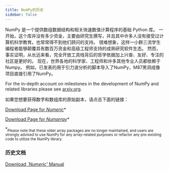 ```yaml
---
title: NumPy的历史
sidebar: false
---
```


NumPy 是一个提供数组数据结构和相关快速数值计算程序的基础 Python 库。 一开始，这个库并没有多少资金，主要由研究生撰写，并且其中许多人没有接受过计算机科学教育。也常常得不到他们顾问的支持。 很难想象，这样一小群三流学生编程者能够颠覆具有数百万资金和高级工程师支持的成熟研究软件生态。 然而，事实证明，从长远来看，完全开放工具栈背后的哲学依据加上兴奋、友好、专注的社区是更好的。  现在，世界各地的科学家、工程师和许多其他专业人员都依赖于Numpy。 例如，已发表的用于引力波分析的脚本导入了NumPy，M87黑洞成像项目直接引用了NumPy。

For the in-depth account on milestones in the development of NumPy and related libraries please see [arxiv.org](https://arxiv.org/abs/1907.10121).

如果您想要获得数字和数组库的原始副本，请点击下面的链接：

[Download Page for _Numeric_](https://sourceforge.net/projects/numpy/files/Old%20Numeric/)\*

[Download Page for _Numarray_](https://sourceforge.net/projects/numpy/files/Old%20Numarray/)\*

\*<sub>Please note that these older array packages are no longer maintained, and users are strongly advised to use NumPy for any array-related purposes or refactor any pre-existing code to utilize the NumPy library.</sub>

### 历史文档

[Download _\`Numeric'_ Manual](static/numeric-manual.pdf)

